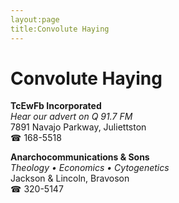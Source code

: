 ```yaml
---
layout:page
title:Convolute Haying
---
```

# Convolute Haying

**TcEwFb Incorporated**  
_Hear our advert on Q 91.7 FM_  
7891 Navajo Parkway, Juliettston  
☎ 168-5518



**Anarchocommunications & Sons**  
_Theology • Economics • Cytogenetics_  
Jackson & Lincoln, Bravoson  
☎ 320-5147




